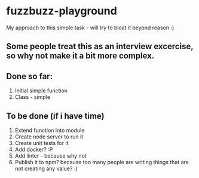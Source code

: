 # fuzzbuzz-playground
My approach to this simple task - will try to bloat it beyond reason :)


## Some people treat this as an interview excercise, so why not make it a bit more complex.

## Done so far:
1. Initial simple function
2. Class - simple

## To be done (if i have time)
1. Extend function into module
2. Create node server to run it
3. Create unit tests for it
4. Add docker? :P 
5. Add linter - because why not
6. Publish it to npm? because too many people are writing things that are not creating any value? :)
